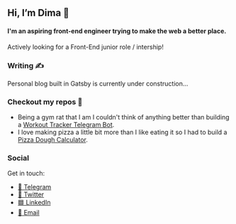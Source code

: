 ## Hi, I’m Dima 👋
#### I'm an aspiring front-end engineer trying to make the web a better place.
Actively looking for a Front-End junior role / intership!

### Writing ✍
Personal blog built in Gatsby is currently under construction...

### Checkout my repos 🚧
- Being a gym rat that I am I couldn't think of anything better than building a [Workout Tracker Telegram Bot](https://github.com/dim-anis/tg-workout-tracker).
- I love making pizza a little bit more than I like eating it so I had to build a [Pizza Dough Calculator](https://github.com/dim-anis/pizza-calculator). 

### Social
Get in touch:

- [🔷 Telegram](https://t.me/dim_anis)
- [🔵 Twitter](https://twitter.com/DmitryAnisov)
- [🟦 LinkedIn]()
- [🔴 Email](mailto:anis.dim@gmail.com)

